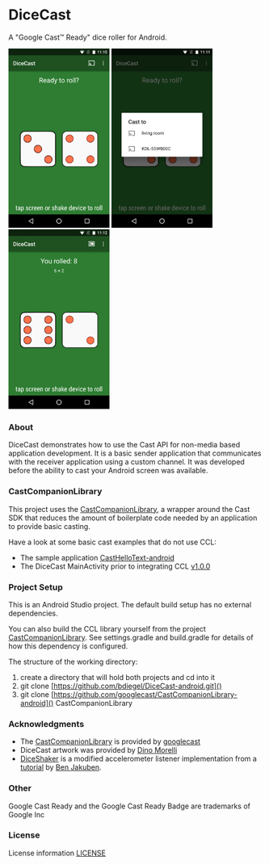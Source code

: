 DiceCast
========
A "Google Cast™ Ready" dice roller for Android. 

<img src='res/prod/nexus5/ready.png' width=200/>
<img src='res/prod/nexus5/connect.png' width=200/>
<img src='res/prod/nexus5/roll.png' width=200/>

### About
DiceCast demonstrates how to use the Cast API for non-media based application development. It is a basic sender
application that communicates with the receiver application using a custom channel. It was developed
before the ability to cast your Android screen was available.

### CastCompanionLibrary
This project uses the [CastCompanionLibrary](https://github.com/googlecast/CastCompanionLibrary-android),
a wrapper around the Cast SDK that reduces the amount of boilerplate code needed by an 
application to provide basic casting.
 
Have a look at some basic cast examples that do not use CCL:

* The sample application [CastHelloText-android](https://github.com/googlecast/CastHelloText-android.git)
* The DiceCast MainActivity prior to integrating CCL [v1.0.0](https://github.com/bdiegel/DiceCast-android/blob/v1.0.0/app/src/main/java/com/honu/dicecast/MainActivity.java) 

### Project Setup
This is an Android Studio project. The default build setup has no external dependencies.

You can also build the CCL library yourself from the project [CastCompanionLibrary](https://github.com/googlecast/CastCompanionLibrary-android).
See settings.gradle and build.gradle for details of how this dependency is configured.

The structure of the working directory:

  1. create a directory that will hold both projects and cd into it
  2. git clone [https://github.com/bdiegel/DiceCast-android.git]()
  3. git clone [https://github.com/googlecast/CastCompanionLibrary-android]() CastCompanionLibrary

### Acknowledgments
* The [CastCompanionLibrary](https://github.com/googlecast/CastCompanionLibrary-android) is provided by [googlecast](https://github.com/googlecast) 
* DiceCast artwork was provided by [Dino Morelli](https://github.com/dino-)
* [DiceShaker](https://github.com/bdiegel/DiceCast-android/blob/master/app/src/main/java/com/honu/dicecast/DiceShaker.java) 
is a modified accelerometer listener implementation from a [tutorial](http://teamtreehouse.com/library/build-a-simple-android-app/shaking-things-up/adding-a-shake-detector) 
by [Ben Jakuben](http://teamtreehouse.com/bendog24). 

### Other
Google Cast Ready and the Google Cast Ready Badge are trademarks of Google Inc

### License
License information [LICENSE](LICENSE.txt)